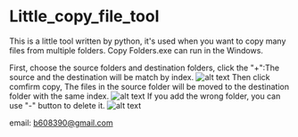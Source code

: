 # Little_copy_file_tool
This is a little tool written by python, it's used when you want to copy many files from multiple folders.
Copy Folders.exe can run in the Windows.

First, choose the source folders and destination folders, click the "+":The source and the destination will be match by index.
![alt text](https://github.com/brian220/Little_copy_file_tool/blob/master/UI_intro1.png)
Then click comfirm copy, The files in the source folder will be moved to the destination folder with the same index.
![alt text](https://github.com/brian220/Little_copy_file_tool/blob/master/UI_intro2.png)
If you add the wrong folder, you can use "-" button to delete it.
![alt text](https://github.com/brian220/Little_copy_file_tool/blob/master/UI_intro3.png)



email: b608390@gmail.com
